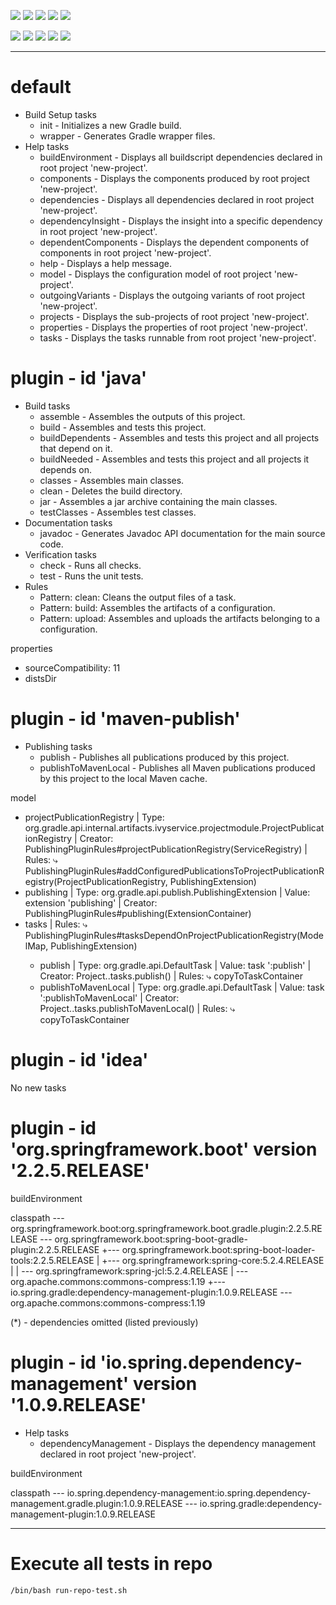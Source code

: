 ![](https://img.shields.io/badge/language-groovy,%20kotlin-blue)
![](https://img.shields.io/badge/technology-gradle-blue)
![](https://img.shields.io/badge/development%20year-2020-orange)
![](https://img.shields.io/badge/contributor-shijiansu-purple)
![](https://img.shields.io/badge/license-MIT-lightgrey)

![](https://img.shields.io/github/languages/top/shijiansu/gradle)
![](https://img.shields.io/github/languages/count/shijiansu/gradle)
![](https://img.shields.io/github/languages/code-size/shijiansu/gradle)
![](https://img.shields.io/github/repo-size/shijiansu/gradle)
![](https://img.shields.io/github/last-commit/shijiansu/gradle?color=red)

--------------------------------------------------------------------------------

# default

- Build Setup tasks
  - init - Initializes a new Gradle build.
  - wrapper - Generates Gradle wrapper files.
- Help tasks
  - buildEnvironment - Displays all buildscript dependencies declared in root project 'new-project'.
  - components - Displays the components produced by root project 'new-project'.
  - dependencies - Displays all dependencies declared in root project 'new-project'.
  - dependencyInsight - Displays the insight into a specific dependency in root project 'new-project'.
  - dependentComponents - Displays the dependent components of components in root project 'new-project'.
  - help - Displays a help message.
  - model - Displays the configuration model of root project 'new-project'.
  - outgoingVariants - Displays the outgoing variants of root project 'new-project'.
  - projects - Displays the sub-projects of root project 'new-project'.
  - properties - Displays the properties of root project 'new-project'.
  - tasks - Displays the tasks runnable from root project 'new-project'.

# plugin - id 'java'

- Build tasks
  - assemble - Assembles the outputs of this project.
  - build - Assembles and tests this project.
  - buildDependents - Assembles and tests this project and all projects that depend on it.
  - buildNeeded - Assembles and tests this project and all projects it depends on.
  - classes - Assembles main classes.
  - clean - Deletes the build directory.
  - jar - Assembles a jar archive containing the main classes.
  - testClasses - Assembles test classes.
- Documentation tasks
  - javadoc - Generates Javadoc API documentation for the main source code.
- Verification tasks
  - check - Runs all checks.
  - test - Runs the unit tests.
- Rules
  - Pattern: clean<TaskName>: Cleans the output files of a task.
  - Pattern: build<ConfigurationName>: Assembles the artifacts of a configuration.
  - Pattern: upload<ConfigurationName>: Assembles and uploads the artifacts belonging to a configuration.

properties
- sourceCompatibility: 11
- distsDir


# plugin - id 'maven-publish'

- Publishing tasks
  - publish - Publishes all publications produced by this project.
  - publishToMavenLocal - Publishes all Maven publications produced by this project to the local Maven cache.

model

+ projectPublicationRegistry
      | Type:   	org.gradle.api.internal.artifacts.ivyservice.projectmodule.ProjectPublicationRegistry
      | Creator: 	PublishingPluginRules#projectPublicationRegistry(ServiceRegistry)
      | Rules:
         ⤷ PublishingPluginRules#addConfiguredPublicationsToProjectPublicationRegistry(ProjectPublicationRegistry, PublishingExtension)
+ publishing
      | Type:   	org.gradle.api.publish.PublishingExtension
      | Value:  	extension 'publishing'
      | Creator: 	PublishingPluginRules#publishing(ExtensionContainer)
+ tasks
      | Rules:
         ⤷ PublishingPluginRules#tasksDependOnProjectPublicationRegistry(ModelMap<Task>, PublishingExtension)
     + publish
          | Type:   	org.gradle.api.DefaultTask
          | Value:  	task ':publish'
          | Creator: 	Project.<init>.tasks.publish()
          | Rules:
             ⤷ copyToTaskContainer
    + publishToMavenLocal
          | Type:   	org.gradle.api.DefaultTask
          | Value:  	task ':publishToMavenLocal'
          | Creator: 	Project.<init>.tasks.publishToMavenLocal()
          | Rules:
             ⤷ copyToTaskContainer

# plugin - id 'idea'

No new tasks

# plugin - id 'org.springframework.boot' version '2.2.5.RELEASE'

buildEnvironment

classpath
\--- org.springframework.boot:org.springframework.boot.gradle.plugin:2.2.5.RELEASE
     \--- org.springframework.boot:spring-boot-gradle-plugin:2.2.5.RELEASE
          +--- org.springframework.boot:spring-boot-loader-tools:2.2.5.RELEASE
          |    +--- org.springframework:spring-core:5.2.4.RELEASE
          |    |    \--- org.springframework:spring-jcl:5.2.4.RELEASE
          |    \--- org.apache.commons:commons-compress:1.19
          +--- io.spring.gradle:dependency-management-plugin:1.0.9.RELEASE
          \--- org.apache.commons:commons-compress:1.19

(*) - dependencies omitted (listed previously)

# plugin - id 'io.spring.dependency-management' version '1.0.9.RELEASE'

- Help tasks
  - dependencyManagement - Displays the dependency management declared in root project 'new-project'.

buildEnvironment

classpath
\--- io.spring.dependency-management:io.spring.dependency-management.gradle.plugin:1.0.9.RELEASE
     \--- io.spring.gradle:dependency-management-plugin:1.0.9.RELEASE

--------------------------------------------------------------------------------

# Execute all tests in repo

`/bin/bash run-repo-test.sh`
